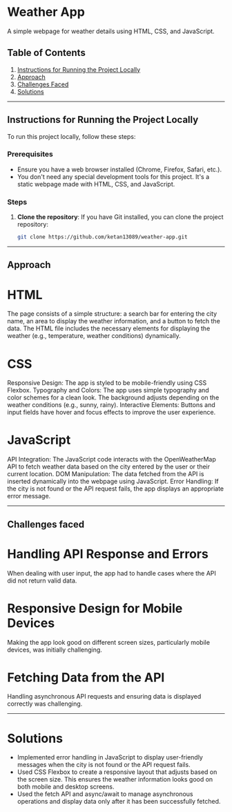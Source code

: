 # Weather App

A simple webpage for weather details using HTML, CSS, and JavaScript.

## Table of Contents
1. [Instructions for Running the Project Locally](#instructions-for-running-the-project-locally)
2. [Approach](#approach)
3. [Challenges Faced](#challenges-faced)
4. [Solutions](#solutions)

---

## Instructions for Running the Project Locally

To run this project locally, follow these steps:

### Prerequisites

- Ensure you have a web browser installed (Chrome, Firefox, Safari, etc.).
- You don't need any special development tools for this project. It's a static webpage made with HTML, CSS, and JavaScript.

### Steps

1. **Clone the repository**:
   If you have Git installed, you can clone the project repository:

   ```bash
   git clone https://github.com/ketan13089/weather-app.git

---

## Approach

# HTML
The page consists of a simple structure: a search bar for entering the city name, an area to display the weather information, and a button to fetch the data.
The HTML file includes the necessary elements for displaying the weather (e.g., temperature, weather conditions) dynamically.
# CSS
Responsive Design: The app is styled to be mobile-friendly using CSS Flexbox.
Typography and Colors: The app uses simple typography and color schemes for a clean look. The background adjusts depending on the weather conditions (e.g., sunny, rainy).
Interactive Elements: Buttons and input fields have hover and focus effects to improve the user experience.
# JavaScript
API Integration: The JavaScript code interacts with the OpenWeatherMap API to fetch weather data based on the city entered by the user or their current location.
DOM Manipulation: The data fetched from the API is inserted dynamically into the webpage using JavaScript.
Error Handling: If the city is not found or the API request fails, the app displays an appropriate error message.

---

## Challenges faced

# Handling API Response and Errors
When dealing with user input, the app had to handle cases where the API did not return valid data.

# Responsive Design for Mobile Devices
Making the app look good on different screen sizes, particularly mobile devices, was initially challenging.

# Fetching Data from the API
Handling asynchronous API requests and ensuring data is displayed correctly was challenging.

---

# Solutions

- Implemented error handling in JavaScript to display user-friendly messages when the city is not found or the API request fails.
- Used CSS Flexbox to create a responsive layout that adjusts based on the screen size. This ensures the weather information looks good on both mobile and desktop screens.
- Used the fetch API and async/await to manage asynchronous operations and display data only after it has been successfully fetched.

